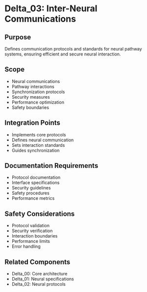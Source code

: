 # Delta_03: Inter-Neural Communications

## Purpose

Defines communication protocols and standards for neural pathway systems, ensuring efficient and secure neural interaction.

## Scope

- Neural communications
- Pathway interactions
- Synchronization protocols
- Security measures
- Performance optimization
- Safety boundaries

## Integration Points

- Implements core protocols
- Defines neural communication
- Sets interaction standards
- Guides synchronization

## Documentation Requirements

- Protocol documentation
- Interface specifications
- Security guidelines
- Safety procedures
- Performance metrics

## Safety Considerations

- Protocol validation
- Security verification
- Interaction boundaries
- Performance limits
- Error handling

## Related Components

- Delta_00: Core architecture
- Delta_01: Neural specifications
- Delta_02: Neural protocols